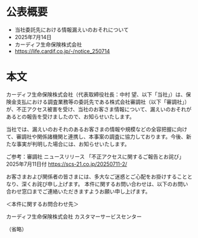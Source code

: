 # 公表概要
- 当社委託先における情報漏えいのおそれについて
- 2025年7月14日
- カーディフ生命保険株式会社
- https://life.cardif.co.jp/-/notice_250714

# 本文
カーディフ生命保険株式会社（代表取締役社長：中村 望、以下「当社」）は、保険金支払における調査業務等の委託先である株式会社審調社（以下「審調社」）が、不正アクセス被害を受け、当社のお客さま情報について、漏えいのおそれがあるとの報告を受けましたので、お知らせいたします。

当社では、漏えいのおそれのあるお客さまの情報や規模などの全容把握に向けて、審調社や関係諸機関と連携し、本事案の調査に協力しております。今後、新たな事実が判明した場合には、お知らせいたします。


ご参考：審調社 ニュースリリース 「不正アクセスに関するご報告とお詫び」 2025年7月11日付
https://scs-21.co.jp/20250711-2/


お客さまおよび関係者の皆さまには、多大なご迷惑とご心配をお掛けすることとなり、深くお詫び申し上げます。
本件に関するお問い合わせは、以下のお問い合わせ窓口までご連絡いただきますようお願い申し上げます。
 

＜本件に関するお問合わせ先＞

カーディフ生命保険株式会社 カスタマーサービスセンター

（省略）
